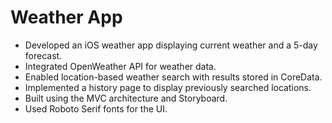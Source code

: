 # Weather App


-  Developed an iOS weather app displaying current weather and a 5-day forecast.
-  Integrated OpenWeather API for weather data.
-  Enabled location-based weather search with results stored in CoreData.
- Implemented a history page to display previously searched locations.
- Built using the MVC architecture and Storyboard.
- Used Roboto Serif fonts for the UI.
 
